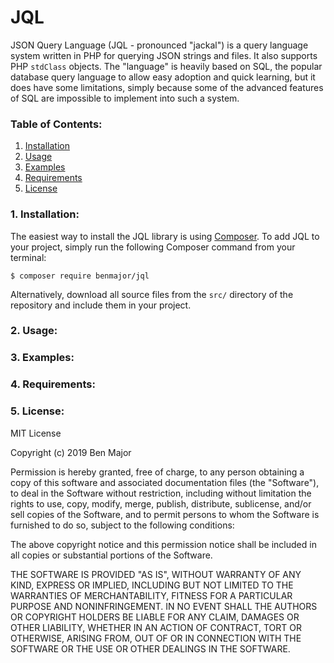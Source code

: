 # JQL

JSON Query Language (JQL - pronounced "jackal") is a query language system written in PHP for querying JSON strings and files. It also supports PHP `stdClass` objects. The "language" is heavily based on SQL, the popular database query language to allow easy adoption and quick learning, but it does have some limitations, simply because some of the advanced features of SQL are impossible to implement into such a system.

### Table of Contents:
1. [Installation](#section-install)
2. [Usage](#section-usage)
3. [Examples](#section-examples)
4. [Requirements](#section-requirements)
5. [License](#section-license)

### <a id="section-install"></a> 1. Installation:

The easiest way to install the JQL library is using [Composer](https://getcomposer.org/). To add JQL to your project, simply run the following Composer command from your terminal:

```
$ composer require benmajor/jql
```

Alternatively, download all source files from the `src/` directory of the repository and include them in your project.

### <a id="section-usage"></a> 2. Usage:

### <a id="section-examples"></a> 3. Examples:

### <a id="section-requirements"></a> 4. Requirements:

### <a id="section-license"></a> 5. License:

MIT License

Copyright (c) 2019 Ben Major

Permission is hereby granted, free of charge, to any person obtaining a copy
of this software and associated documentation files (the "Software"), to deal
in the Software without restriction, including without limitation the rights
to use, copy, modify, merge, publish, distribute, sublicense, and/or sell
copies of the Software, and to permit persons to whom the Software is
furnished to do so, subject to the following conditions:

The above copyright notice and this permission notice shall be included in all
copies or substantial portions of the Software.

THE SOFTWARE IS PROVIDED "AS IS", WITHOUT WARRANTY OF ANY KIND, EXPRESS OR
IMPLIED, INCLUDING BUT NOT LIMITED TO THE WARRANTIES OF MERCHANTABILITY,
FITNESS FOR A PARTICULAR PURPOSE AND NONINFRINGEMENT. IN NO EVENT SHALL THE
AUTHORS OR COPYRIGHT HOLDERS BE LIABLE FOR ANY CLAIM, DAMAGES OR OTHER
LIABILITY, WHETHER IN AN ACTION OF CONTRACT, TORT OR OTHERWISE, ARISING FROM,
OUT OF OR IN CONNECTION WITH THE SOFTWARE OR THE USE OR OTHER DEALINGS IN THE
SOFTWARE.
